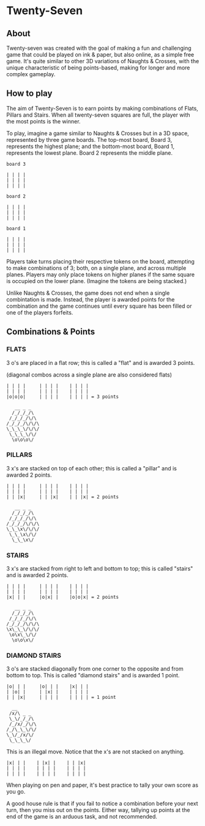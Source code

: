 # Twenty-Seven

## About

Twenty-seven was created with the goal of making a fun and challenging game that could be played on ink & paper,
but also online, as a simple free game. It's quite similar to other 3D variations of Naughts & Crosses, with
the unique characteristic of being points-based, making for longer and more complex gameplay.

## How to play

The aim of Twenty-Seven is to earn points by making combinations of Flats, Pillars and Stairs. When all twenty-seven
squares are full, the player with the most points is the winner.

To play, imagine a game similar to Naughts & Crosses but in a 3D space, represented by three game boards.
The top-most board, Board 3, represents the highest plane; and the bottom-most board, Board 1, represents the lowest plane.
Board 2 represents the middle plane.

```
board 3

| | | |
| | | |
| | | |

board 2

| | | |
| | | |
| | | |

board 1

| | | |
| | | |
| | | |
```
Players take turns placing their respective tokens on the board, attempting to make combinations of 3; both, on a single plane, and across 
multiple planes. Players may only place tokens on higher planes if the same square is occupied on the lower plane.
(Imagine the tokens are being stacked.)

Unlike Naughts & Crosses, the game does not end when a single combintation is made. Instead, the player is awarded points for the combination
and the game continues until every square has been filled or one of the players forfeits.

## Combinations & Points

### FLATS

3 o's are placed in a flat row; this is called
a "flat" and is awarded 3 points.

(diagonal combos across a single plane are also considered flats)

```
| | | |     | | | |    | | | |
| | | |     | | | |    | | | |
|o|o|o|     | | | |    | | | | = 3 points

   __ _ _
  /_/_/_/\
 /_/_/_/\/\
/_/_/_/\/\/\
\_\_\_\/\/\/
 \_\_\_\/\/
  \o\o\o\/

```

### PILLARS

3 x's are stacked on top of each other; this is called 
a "pillar" and is awarded 2 points.

```
| | | |     | | | |    | | | |
| | | |     | | | |    | | | |
| | |x|     | | |x|    | | |x| = 2 points

   __ _ _
  /_/_/_/\
 /_/_/_/\/\
/_/_/_/\/\/\
\_\_\x\/\/\/
 \_\_\x\/\/
  \_\_\x\/

```

### STAIRS

3 x's are stacked from right to left and bottom to top; 
this is called "stairs" and is awarded 2 points. 

```
| | | |     | | | |    | | | |
| | | |     | | | |    | | | |
|x| | |     |o|x| |    |o|o|x| = 2 points        
     
   __ _ _
  /_/_/_/\
 /_/_/_/\/\
/_/_/_/\/\/\
\x\_\_\/\/\/
 \o\x\_\/\/
  \o\o\x\/

```

### DIAMOND STAIRS

3 o's are stacked diagonally from one corner to the opposite
and from bottom to top. This is called "diamond stairs"
and is awarded 1 point.

 ```
|o| | |     |o| | |    |x| | |
| |o| |     | |x| |    | | | |
| | |x|     | | | |    | | | | = 1 point

   __ 
  /x/\ _ _
  \_\/_/_/\
  /_/x/_/\/\
 /_/\_\_\/\/
 \_\/_/x/\/
  \_\_\_\/

```

This is an illegal move. Notice that the x's are not stacked on anything.

```
|x| | |    | |x| |    | | |x|
| | | |    | | | |    | | | |
| | | |    | | | |    | | | |
```

When playing on pen and paper, it's best practice to tally your own score
as you go. 

A good house rule is that if you fail to notice a combination before your next turn, 
then you miss out on the points. Either way, tallying up points at the end of 
the game is an arduous task, and not recommended.

